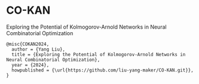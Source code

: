 # CO-KAN
Exploring the Potential of Kolmogorov-Arnold Networks in Neural Combinatorial Optimization

```
@misc{COKAN2024,
  author = {Yang Liu},
  title = {Exploring the Potential of Kolmogorov-Arnold Networks in Neural Combinatorial Optimization},
  year = {2024},
  howpublished = {\url{https://github.com/liu-yang-maker/CO-KAN.git}},
}
```